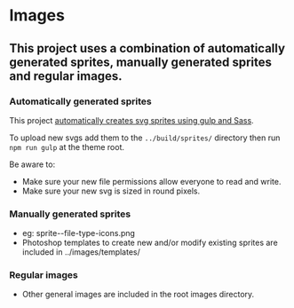 # Images

## This project uses a combination of automatically generated sprites, manually generated sprites and regular images.

### Automatically generated sprites

This project [automatically creates svg sprites using gulp and Sass](https://www.liquidlight.co.uk/blog/article/creating-svg-sprites-using-gulp-and-sass/).

To upload new svgs add them to the `../build/sprites/` directory then run `npm run gulp` at the theme root.

Be aware to:

- Make sure your new file permissions allow everyone to read and write.
- Make sure your new svg is sized in round pixels.

### Manually generated sprites

- eg: sprite--file-type-icons.png
- Photoshop templates to create new and/or modify existing sprites are included in ../images/templates/

### Regular images

- Other general images are included in the root images directory.
